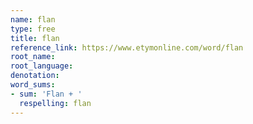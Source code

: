 ```yaml
---
name: flan
type: free
title: flan
reference_link: https://www.etymonline.com/word/flan
root_name: 
root_language: 
denotation: 
word_sums:
- sum: 'Flan + '
  respelling: flan
---
```

